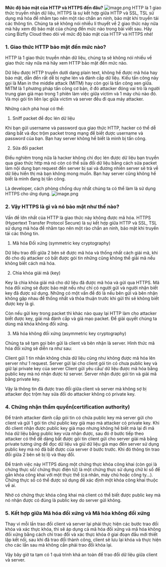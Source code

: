 **Mức độ bảo mật của HTTP và HTTPS đến đâu?**
![image.png](https://images.viblo.asia/297f6e05-e929-4c2f-9b07-c5db3360af66.png)
HTTP là 1 giao thức truyền nhận dữ liệu, HTTPS là sự kết hợp giữa HTTP và SSL, TSL sử dụng mã hóa để nhằm tạo nên một rào chắn an ninh, bảo mật khi truyền tải các thông tin. Chúng ta sẽ không nói nhiều lí thuyết về 2 giao thức này nữa mà hãy xem độ bảo mật của chúng đến mức nào trong bài viết sau. Hãy cùng Bizfly Cloud theo dõi về mức độ bảo mật của HTTP và HTTPS nhé!

### 1. Giao thức HTTP bảo mật đến mức nào?
HTTP là 1 giao thức truyền nhận dữ liệu, chúng ta sẽ không nói nhiều về giao thức này nữa mà hãy xem HTTP bảo mật đến mức nào.

Dữ liệu được HTTP truyền dưới dạng plain text, không hề được mã hóa hay bảo mật, dẫn đến rất dễ bị nghe lén và đánh cắp dữ liệu. Kiểu tấn công này gọi là Man in the middle attack (MITM) hay còn gọi là tấn công xen giữa. MITM là 1 phương pháp tấn công cơ bản, ở đó attacker đóng vai trò là người trung gian giả mạo trong 1 phiên làm việc giữa victim và 1 máy chủ nào đó. Và mọi gói tin liên lạc giữa victim và server đều đi qua máy attacker.

Những cách phá hoại có thể:
1. Sniff packet để đọc lén dữ liệu

Khi bạn gửi username và password qua giao thức HTTP, hacker có thể dễ dàng bắt và đọc trộm packet trong mạng để biết được username và password của bạn. Bạn hay server không hề biết là mình bị tấn công.

2. Sửa đổi packet

Điều nghiêm trọng nữa là hacker không chỉ đọc lén được dữ liệu bạn truyền qua giao thức http mà nó còn có thể sửa đổi dữ liệu bằng cách sửa packet làm nội dung bạn request đến server bị sai và đương nhiên server sẽ trả về dữ liệu hiển thị mà bạn không mong muốn. Bạn hay server cũng không hề biết là mình đang bị tấn công.

Là developer, cách phòng chống duy nhất chúng ta có thể làm là sử dụng HTTPS cho ứng dụng.
![image.png](https://images.viblo.asia/0ed565ba-c179-4ec7-ae34-96f163a707ad.png)


### 2. Vậy HTTPS là gì và nó bảo mật như thế nào?
Vấn đề lớn nhất của HTTP là giao thức này không được mã hóa. HTTPS (Hypertext Transfer Protocol Secure) là sự kết hợp giữa HTTP và SSL, TSL sử dụng mã hóa để nhằm tạo nên một rào chắn an ninh, bảo mật khi truyền tải các thông tin.

1. Mã hóa Đối xứng (symmetric key cryptography)

Dữ liệu trao đổi giữa 2 bên sẽ được mã hóa và thống nhất cách giải mã, khi đó cho dù attacker có bắt được gói tin những cũng không thể giải mã nếu không biết cách mã hóa.

2. Chìa khóa giải mã (key)

Key là chìa khóa giải mã cho dữ liệu đã được mã hóa và gửi qua HTTPS. Mã hóa đối xứng sẽ được bảo mật nếu như chỉ có người gửi và người nhận biết key đã được sử dụng. Những có một vấn đề đó là nếu bên gửi và bên nhận không gặp nhau để thống nhất và thỏa thuận trước khi gửi thì sẽ không biết được key là gì. 

Còn nếu gửi key trong packet thì khác nào quay lại HTTP làm cho attacker biết được key, giải mã đánh cắp và giả mạo packet. Để giải quyết chúng ta dùng mã khóa không đối xứng.

3. Mã hóa không đối xứng (asymmetric key cryptography)

Chúng ta sẽ tạm gọi bên gửi là client và bên nhận là server. Hình thức mã hóa đối xứng sẽ diễn ra như sau:

Client gửi 1 tin nhắn không chứa dữ liệu cũng như không được mã hóa lên server như 1 request. Server gửi lại cho client gói tin có chưa public key và giữ lại private key của server Client gửi yêu cầu/ dữ liệu được mã hóa bằng public key mà nó nhận được từ server.  Server nhận được gói tin và giải mã bằng private key.

Vậy là thông tin đã được trao đổi giữa client và server mà không sợ bị attacker đọc trộm hay sửa đổi do attacker không có private key.

### 4. Chứng nhận thẩm quyền(certification authority)

Để tránh attacker đánh cắp gói tin có chứa public key mà server gửi cho client và gửi 1 gói tin chứ public key giả mạo mà attacker có private key. Khi đó client nhận được public key giả mạo nhưng không hề biết mà lại đi mã hóa dữ liệu bằng public key vừa nhận được, sau đó ở bước tiếp theo attacker có thể dễ dàng bắt được gói tin client gửi cho server giải mã bằng private tương ứng để đọc dữ liệu và giử dữ liệu giả mạo đến server sử dụng public key mà nó đã bắt được của server ở bước trước. Khi đó thông tin trao đổi giữa 2 bên sẽ bị lộ và thay đổi.

Để tránh việc này HTTPS dùng một chứng thực khóa công khai (còn gọi là chứng thực số/ chứng thực điện tử) là một chứng thực sử dụng chữ kí số để gắn khóa công khai với một thực thể (cá nhân, máy chủ hoặc công ty...). Chứng thực số có thể được sử dụng để xác định một khóa công khai thuộc về ai.

Nhờ có chứng thực khóa công khai mà client có thể biết được public key mà nó nhận được có đúng là public key do server gửi không.

### 5. Kết hợp giữa Mã hóa đối xứng và Mã hóa không đối xứng

Thay vì mỗi lần trao đổi client và server lại phải thực hiện các bước trao đổi khóa và xác thực khóa, thì sẽ áp dụng cả mã hóa đối xứng và mã hóa không đối xứng bằng cách chỉ trao đổi và xác thực khóa ở giai đoạn đầu mới thiết lập kết nối, sau khi đã trao đổi thành công, client sẽ lưu lại khóa và thực hiện cho các lần sau mà không cần phải trao đổi khóa lại.

Vậy bây giờ ta tạm có 1 quá trình khá an toàn để trao đổi dữ liệu giữa client và server.